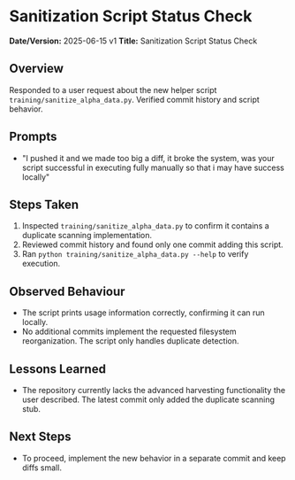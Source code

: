 # Sanitization Script Status Check

**Date/Version:** 2025-06-15 v1
**Title:** Sanitization Script Status Check

## Overview
Responded to a user request about the new helper script `training/sanitize_alpha_data.py`. Verified commit history and script behavior.

## Prompts
- "I pushed it and we made too big a diff, it broke the system, was your script successful in executing fully manually so that i may have success locally"

## Steps Taken
1. Inspected `training/sanitize_alpha_data.py` to confirm it contains a duplicate scanning implementation.
2. Reviewed commit history and found only one commit adding this script.
3. Ran `python training/sanitize_alpha_data.py --help` to verify execution.

## Observed Behaviour
- The script prints usage information correctly, confirming it can run locally.
- No additional commits implement the requested filesystem reorganization. The script only handles duplicate detection.

## Lessons Learned
- The repository currently lacks the advanced harvesting functionality the user described. The latest commit only added the duplicate scanning stub.

## Next Steps
- To proceed, implement the new behavior in a separate commit and keep diffs small.

